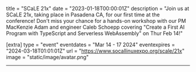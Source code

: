 title = "SCaLE 21x"
date = "2023-01-18T00:00:01Z"
description = "Join us at SCaLE 21x, taking place in Pasadena CA, for our first time at the conference! Don't miss your chance for a hands-on workshop with our PM MacKenzie Adam and engineer Caleb Schoepp covering \"Create a First AI Program with TypeScript and Serverless WebAssembly\" on Thur Feb 14!"

[extra]
type = "event"
eventdates = "Mar 14 - 17 2024"
eventexpires = "2024-03-18T01:01:01Z"
url = "https://www.socallinuxexpo.org/scale/21x"
image = "static/image/avatar.png"

---
